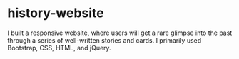 # history-website
I built a responsive website, where users will get a rare glimpse into the past through a series of well-written stories and cards. I primarily used Bootstrap, CSS, HTML, and jQuery.
